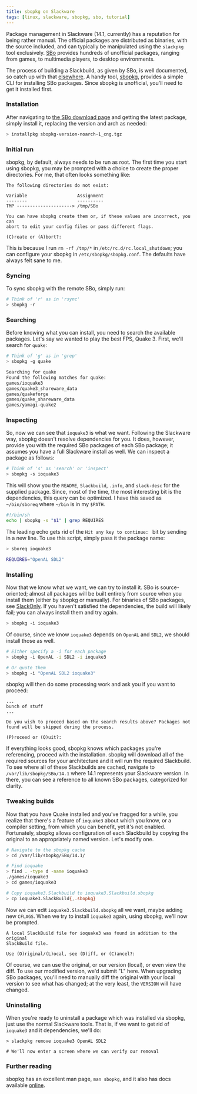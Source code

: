 ```yaml
---
title: sbopkg on Slackware
tags: [linux, slackware, sbopkg, sbo, tutorial]
---
```


Package management in Slackware (14.1, currently) has a reputation for being rather manual. The official packages are distributed as binaries, with the source included, and can typically be manipulated using the `slackpkg` tool exclusively. [SBo](http://slackbuilds.org/) provides hundreds of unofficial packages, ranging from games, to multimedia players, to desktop environments.

The process of building a Slackbuild, as given by SBo, is well documented, so catch up with that [elsewhere](http://slackbuilds.org/howto/). A handy tool, [sbopkg](http://sbopkg.org/), provides a simple CLI for installing SBo packages. Since sbopkg is unofficial, you'll need to get it installed first.

### Installation
After navigating to [the SBo download page](http://sbopkg.org/downloads.php) and getting the latest package, simply install it, replacing the version and arch as needed:

```bash
> installpkg sbopkg-version-noarch-1_cng.tgz
```

### Initial run
sbopkg, by default, always needs to be run as root. The first time you start using sbopkg, you may be prompted with a choice to create the proper directories. For me, that often looks something like:

```
The following directories do not exist:

Variable                   Assignment
--------                   ----------
TMP ---------------------> /tmp/SBo

You can have sbopkg create them or, if these values are incorrect, you can
abort to edit your config files or pass different flags.

(C)reate or (A)bort?:
```

This is because I run `rm -rf /tmp/*` in `/etc/rc.d/rc.local_shutdown`; you can configure your sbopkg in `/etc/sbopkg/sbopkg.conf`. The defaults have always felt sane to me.

### Syncing
To sync sbopkg with the remote SBo, simply run:

```bash
# Think of 'r' as in 'rsync'
> sbopkg -r
```

### Searching
Before knowing what you can install, you need to search the available packages. Let's say we wanted to play the best FPS, Quake 3. First, we'll search for `quake`:

```bash
# Think of 'g' as in 'grep'
> sbopkg -g quake

Searching for quake
Found the following matches for quake:
games/ioquake3
games/quake3_shareware_data
games/quakeforge
games/quake_shareware_data
games/yamagi-quake2
```

### Inspecting
So, now we can see that `ioquake3` is what we want. Following the Slackware way, sbopkg doesn't resolve dependencies for you. It does, however, provide you with the required SBo packages of each SBo package; it assumes you have a full Slackware install as well. We can inspect a package as follows:

```bash
# Think of 's' as 'search' or 'inspect'
> sbopkg -s ioquake3
```

This will show you the `README`, `Slackbuild`, `.info`, and `slack-desc` for the supplied package. Since, most of the time, the most interesting bit is the dependencies, this query can be optimized. I have this saved as `~/bin/sboreq` where `~/bin` is in my `$PATH`.

```bash
#!/bin/sh
echo | sbopkg -s "$1" | grep REQUIRES
```

The leading echo gets rid of the `Hit any key to continue: ` bit by sending in a new line. To use this script, simply pass it the package name:

```bash
> sboreq ioquake3

REQUIRES="OpenAL SDL2"
```

### Installing
Now that we know what we want, we can try to install it. SBo is source-oriented; almost all packages will be built entirely from source when you install them (either by sbopkg or manually). For binaries of SBo packages, see [SlackOnly](http://slackonly.com/). If you haven't satisfied the dependencies, the build will likely fail; you can always install them and try again.

```bash
> sbopkg -i ioquake3
```

Of course, since we know `ioquake3` depends on `OpenAL` and `SDL2`, we should install those as well.

```bash
# Either specify a -i for each package
> sbopkg -i OpenAL -i SDL2 -i ioquake3

# Or quote them
> sbopkg -i "OpenAL SDL2 ioquake3"
```

sbopkg will then do some processing work and ask you if you want to proceed:

```
...
bunch of stuff
...

Do you wish to proceed based on the search results above? Packages not
found will be skipped during the process.

(P)roceed or (Q)uit?:
```

If everything looks good, sbopkg knows which packages you're referencing, proceed with the installation. sbopkg will download all of the required sources for your architecture and it will run the required Slackbuild. To see where all of these Slackbuilds are cached, navigate to `/var/lib/sbopkg/SBo/14.1` where 14.1 represents your Slackware version. In there, you can see a reference to all known SBo packages, categorized for clarity.

### Tweaking builds
Now that you have Quake installed and you've fragged for a while, you realize that there's a feature of `ioquake3` about which you know, or a compiler setting, from which you can benefit, yet it's not enabled. Fortunately, sbopkg allows configuration of each Slackbuild by copying the original to an appropriately named version. Let's modify one.

```bash
# Navigate to the sbopkg cache
> cd /var/lib/sbopkg/SBo/14.1/

# Find ioquake
> find . -type d -name ioquake3
./games/ioquake3
> cd games/ioquake3

# Copy ioquake3.Slackbuild to ioquake3.Slackbuild.sbopkg
> cp ioquake3.SlackBuild{,.sbopkg}
```

Now we can edit `ioquake3.Slackbuild.sbopkg` all we want, maybe adding new `CFLAGS`. When we try to install `ioquake3` again, using sbopkg, we'll now be prompted.

```
A local SlackBuild file for ioquake3 was found in addition to the original
SlackBuild file.

Use (O)riginal/(L)ocal, see (D)iff, or (C)ancel?:
```

Of course, we can use the original, or our version (local), or even view the diff. To use our modified version, we'd submit "L" here. When upgrading SBo packages, you'll need to manually diff the original with your local version to see what has changed; at the very least, the `VERSION` will have changed.

### Uninstalling
When you're ready to uninstall a package which was installed via sbopkg, just use the normal Slackware tools. That is, if we want to get rid of `ioquake3` and it dependencies, we'll do:

```
> slackpkg remove ioquake3 OpenAL SDL2

# We'll now enter a screen where we can verify our removal
```

### Further reading
sbopkg has an excellent man page, `man sbopkg`, and it also has docs available [online](http://sbopkg.org/docs.php).
